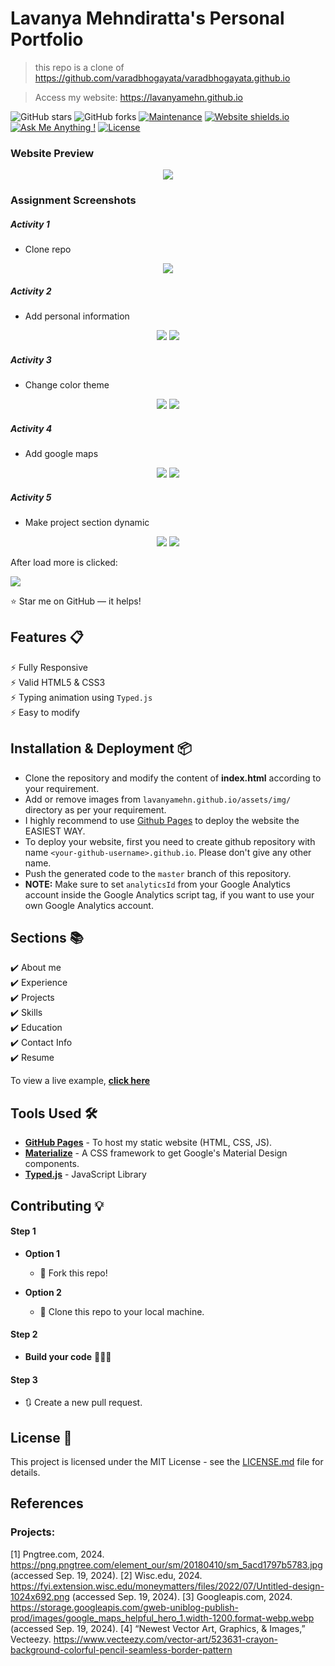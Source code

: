 # Lavanya Mehndiratta's Personal Portfolio

> this repo is a clone of
https://github.com/varadbhogayata/varadbhogayata.github.io

> Access my website: https://lavanyamehn.github.io

![GitHub stars](https://img.shields.io/github/stars/lavanyamehn/lavanyamehn.github.io) 
![GitHub forks](https://img.shields.io/github/forks/lavanyamehn/lavanyamehn.github.io)
[![Maintenance](https://img.shields.io/badge/maintained-yes-green.svg)](https://github.com/lavanyamehn/lavanyamehn.github.io/commits/master)
[![Website shields.io](https://img.shields.io/badge/website-up-yellow)](http://lavanyamehn.github.io/)
[![Ask Me Anything !](https://img.shields.io/badge/ask%20me-linkedin-1abc9c.svg)](https://www.linkedin.com/in/lavanya-mehndiratta/)
[![License](http://img.shields.io/:license-mit-blue.svg?style=flat-square)](http://badges.mit-license.org)

### Website Preview
<p align="center"> 
  <kbd>
    <a href="https://lavanyamehn.github.io" target="_blank"><img src="examples/preview.png">
  </a>
  </kbd>
</p>

### Assignment Screenshots
##### Activity 1
- Clone repo
<p align="center"> 
    <img src="assets/img/readme/activity1.png">
</p>

##### Activity 2
- Add personal information
<p align="center"> 
    <img src="assets/img/readme/activity2-repo.png">
    <img src="assets/img/readme/activity2-website.png">
</p>

##### Activity 3
- Change color theme
<p align="center"> 
    <img src="assets/img/readme/activity3-repo.png">
    <img src="assets/img/readme/activity3-website.png">
</p>

##### Activity 4
- Add google maps
<p align="center"> 
    <img src="assets/img/readme/activity4-repo.png">
    <img src="assets/img/readme/activity4-website.png">
</p>

##### Activity 5
- Make project section dynamic
<p align="center"> 
    <img src="assets/img/readme/activity5-repo.png">
    <img src="assets/img/readme/activity5-website(1).png">
    <p>After load more is clicked:</p>
    <img src="assets/img/readme/activity5-website(2).png">
</p>


:star: Star me on GitHub — it helps!

## Features 📋
⚡️ Fully Responsive\
⚡️ Valid HTML5 & CSS3\
⚡️ Typing animation using `Typed.js`\
⚡️ Easy to modify

## Installation & Deployment 📦
- Clone the repository and modify the content of <b>index.html</b> according to your requirement.
- Add or remove images from `lavanyamehn.github.io/assets/img/` directory as per your requirement.
- I highly recommend to use [Github Pages](https://create-react-app.dev/docs/deployment/#github-pages) to deploy the website the EASIEST WAY.
- To deploy your website, first you need to create github repository with name `<your-github-username>.github.io`. Please don't give any other name.
- Push the generated code to the `master` branch of this repository.
- <b>NOTE:</b> Make sure to set `analyticsId` from your Google Analytics account inside the Google Analytics script tag, if you want to use your own Google Analytics account.

## Sections 📚
✔️ About me\
✔️ Experience\
✔️ Projects \
✔️ Skills \
✔️ Education\
✔️ Contact Info\
✔️ Resume

To view a live example, **[click here](https://lavanyamehn.github.io/)**

## Tools Used 🛠️
* [<b>GitHub Pages</b>](https://create-react-app.dev/docs/deployment/#github-pages) - To host my static website (HTML, CSS, JS).
* [<b>Materialize</b>](https://materializecss.com/) - A CSS framework to get Google's Material Design components.
* [<b>Typed.js</b>](https://mattboldt.com/demos/typed-js/) - JavaScript Library

## Contributing 💡
#### Step 1

- **Option 1**
    - 🍴 Fork this repo!

- **Option 2**
    - 👯 Clone this repo to your local machine.


#### Step 2

- **Build your code** 🔨🔨🔨

#### Step 3

- 🔃 Create a new pull request.

## License 📄
This project is licensed under the MIT License - see the [LICENSE.md](./LICENSE) file for details.

## References
### Projects:
[1] Pngtree.com, 2024. https://png.pngtree.com/element_our/sm/20180410/sm_5acd1797b5783.jpg (accessed Sep. 19, 2024).
[2] Wisc.edu, 2024. https://fyi.extension.wisc.edu/moneymatters/files/2022/07/Untitled-design-1024x692.png (accessed Sep. 19, 2024).
[3] Googleapis.com, 2024. https://storage.googleapis.com/gweb-uniblog-publish-prod/images/google_maps_helpful_hero_1.width-1200.format-webp.webp (accessed Sep. 19, 2024).
[4] “Newest Vector Art, Graphics, & Images,” Vecteezy. https://www.vecteezy.com/vector-art/523631-crayon-background-colorful-pencil-seamless-border-pattern
